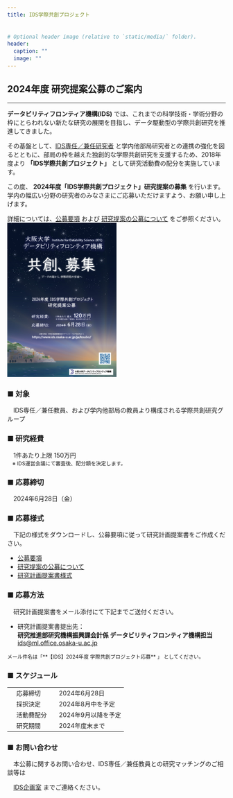 ```yaml
---
title: IDS学際共創プロジェクト


# Optional header image (relative to `static/media/` folder).
header:
  caption: ""
  image: ""
---
```



## 2024年度 研究提案公募のご案内
---
**データビリティフロンティア機構(IDS)** では、これまでの科学技術・学術分野の枠にとらわれない新たな研究の展開を目指し、データ駆動型の学際共創研究を推進してきました。

その基盤として、[IDS専任／兼任研究者](https://www.ids.osaka-u.ac.jp/ja/people/) と学内他部局研究者との連携の強化を図るとともに、部局の枠を越えた独創的な学際共創研究を支援するため、2018年度より **「IDS学際共創プロジェクト」** として研究活動費の配分を実施しています。

この度、 **2024年度「IDS学際共創プロジェクト」研究提案の募集** を行います。  
学内の幅広い分野の研究者のみなさまにご応募いただけますよう、お願い申し上げます。

詳細については、[公募要項](call2024.pdf) および [研究提案の公募について](guidance2024.pdf) をご参照ください。
<br />
 <img src="koubo2024.jpg" alt="学際共創プロジェクト公募ポスター" width=50%>

### ■ 対象
<div style="text-indent:1em;">
IDS専任／兼任教員、および学内他部局の教員より構成される学際共創研究グループ
</div>

### ■ 研究経費
<div style="text-indent:1em;">
1件あたり上限 150万円<br>
<small>　※ IDS運営会議にて審査後、配分額を決定します。</small>
</div>

### ■ 応募締切
<div style="text-indent:1em;">
2024年6月28日（金）
</div>

### ■ 応募様式
<div style="text-indent:1em;">
下記の様式をダウンロードし、公募要項に従って研究計画提案書をご作成ください。
</div>

* [公募要項](call2024.pdf)
* [研究提案の公募について](guidance2024.pdf)
* [研究計画提案書様式](format2024.docx)

### ■ 応募方法
<div style="text-indent:1em;">
研究計画提案書をメール添付にて下記までご送付ください。
</div>

* 研究計画提案書提出先：  
**研究推進部研究機構振興課会計係 データビリティフロンティア機構担当**<br>
[ids@ml.office.osaka-u.ac.jp](mailto:ids@ml.office.osaka-u.ac.jp)  
<small>
メール件名は「**【IDS】2024年度 学際共創プロジェクト応募** 」 としてください。
</small>


### ■ スケジュール
<table style="text-indent:1em;">
  <tr>
    <td>応募締切</td>
    <td>2024年6月28日</td>
  </tr>
  <tr>
    <td>採択決定</td>
    <td>2024年8月中を予定</td>
  </tr>
  <tr>
    <td>活動費配分</td>
    <td>2024年9月以降を予定</td>
  </tr>
  <tr>
    <td>研究期間</td>
    <td>2024年度末まで</td>
  </tr>
</table>

### ■ お問い合わせ
<div style="text-indent:1em;">
本公募に関するお問い合わせ、IDS専任／兼任教員との研究マッチングのご相談等は

 [IDS企画室](mailto:contact@ids.osaka-u.ac.jp) までご連絡ください。
</div>
